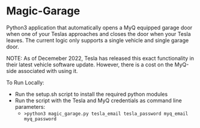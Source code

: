 # Magic-Garage
Python3 application that automatically opens a MyQ equipped garage door when one of your Teslas approaches and closes the door when your Tesla leaves. The current logic only supports a single vehicle and single garage door.

NOTE: As of Decemeber 2022, Tesla has released this exact functionality in their latest vehicle software update. However, there is a cost on the MyQ-side associated with using it. 


To Run Locally:
- Run the setup.sh script to install the required python modules
- Run the script with the Tesla and MyQ credentials as command line parameters:
    - ``>python3 magic_garage.py tesla_email tesla_password myq_email myq_password ``
